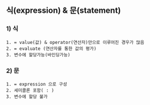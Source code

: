 ## 식(expression) & 문(statement)

### 1) 식

	1. = value(값) & operator(연산자)만으로 이루어진 경우가 많음
 	2. = evaluate (연산자를 통한 값의 평가)
 	3. 변수에 할당가능(바인딩가능)

### 2) 문

	1. = expression 으로 구성
 	2. 세미콜론 포함( : )
 	3. 변수에 할당 불가